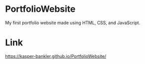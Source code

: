 # PortfolioWebsite
My first portfolio website made using HTML, CSS, and JavaScript.

# Link
https://kasper-bankler.github.io/PortfolioWebsite/
